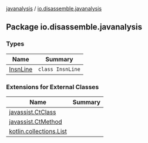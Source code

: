 [javanalysis](../index.md) / [io.disassemble.javanalysis](./index.md)

## Package io.disassemble.javanalysis

### Types

| Name | Summary |
|---|---|
| [InsnLine](-insn-line/index.md) | `class InsnLine` |

### Extensions for External Classes

| Name | Summary |
|---|---|
| [javassist.CtClass](javassist.-ct-class/index.md) |  |
| [javassist.CtMethod](javassist.-ct-method/index.md) |  |
| [kotlin.collections.List](kotlin.collections.-list/index.md) |  |
